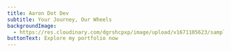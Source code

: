 ```yaml
---
title: Aaron Dot Dev
subtitle: Your Journey, Our Wheels
backgroundImage:
  - https://res.cloudinary.com/dgrshcpxp/image/upload/v1671105623/samples/cloudinary-group.jpg
buttonText: Explore my portfolio now
---
```

